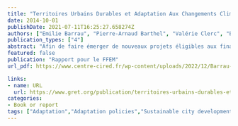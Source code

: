 ```yaml
---
title: "Territoires Urbains Durables et Adaptation Aux Changements Climatiques"
date: 2014-10-01
publishDate: 2021-07-11T16:25:27.658274Z
authors: ["Emilie Barrau", "Pierre-Arnaud Barthel", "Valérie Clerc", "Bénédicte Hermelin", "Eric Huybrechts", "Aurélie Landon", "Vincent Viguié"]
publication_types: ["4"]
abstract: "Afin de faire émerger de nouveaux projets éligibles aux financements du Fonds Français pour l’environnement mondial (FFEM) sur la thématique « territoires urbains durables », le Gret a été missionné par le secrétariat du FFEM pour identifier les enjeux des villes du sud et fournir une analyse des outils et des innovations méthodologiques et technologiques existants. Cette collaboration a notamment permis de réaliser une revue bibliographique sur la thématique « villes durables & adaptation aux changements climatiques ». Cette revue bibliographique a permis d’analyser les outils et les actions d’adaptation existants sous différents angles : efficacité, innovation, durabilité économique et financière, adaptation aux champs géographiques et aux systèmes de gouvernance… A l’issue de ce travail, des propositions d’orientations stratégiques qui prennent en compte les spécificités du FFEM, ont été élaborés et mises en débat."
featured: false
publication: "Rapport pour le FFEM"
url_pdf: https://www.centre-cired.fr/wp-content/uploads/2022/12/Barrau-et-al.-2014-Territoires-urbains-durables-et-adaptation-aux-cha.pdf

links:
- name: URL
  url: https://www.gret.org/publication/territoires-urbains-durables-et-adaptation-aux-changements-climatiques-revue-bibliographique/
categories:
- Book or report
tags: ["Adaptation","Adaptation policies","Sustainable city development"]
---
```



